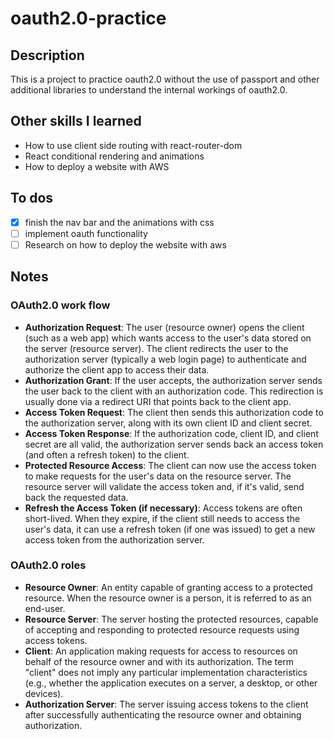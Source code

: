 # oauth2.0-practice
## Description
This is a project to practice oauth2.0 without the use of passport and other additional libraries to understand the internal workings of oauth2.0. 
## Other skills I learned
- How to use client side routing with react-router-dom
- React conditional rendering and animations
- How to deploy a website with AWS
## To dos 
- [x] finish the nav bar and the animations with css
- [ ] implement oauth functionality 
- [ ] Research on how to deploy the website with aws  

## Notes
### OAuth2.0 work flow
- **Authorization Request**: The user (resource owner) opens the client (such as a web app) which wants access to the user's data stored on the server (resource server). The client redirects the user to the authorization server (typically a web login page) to authenticate and authorize the client app to access their data.
- **Authorization Grant**: If the user accepts, the authorization server sends the user back to the client with an authorization code. This redirection is usually done via a redirect URI that points back to the client app.
- **Access Token Request**: The client then sends this authorization code to the authorization server, along with its own client ID and client secret.
- **Access Token Response**: If the authorization code, client ID, and client secret are all valid, the authorization server sends back an access token (and often a refresh token) to the client.
- **Protected Resource Access**: The client can now use the access token to make requests for the user's data on the resource server. The resource server will validate the access token and, if it's valid, send back the requested data.
- **Refresh the Access Token (if necessary)**: Access tokens are often short-lived. When they expire, if the client still needs to access the user's data, it can use a refresh token (if one was issued) to get a new access token from the authorization server.
### OAuth2.0 roles
- **Resource Owner**: An entity capable of granting access to a protected resource. When the resource owner is a person, it is referred to as an end-user.
- **Resource Server**: The server hosting the protected resources, capable of accepting and responding to protected resource requests using access tokens.
- **Client**: An application making requests for access to resources on behalf of the resource owner and with its authorization. The term "client" does not imply any particular implementation characteristics (e.g., whether the application executes on a server, a desktop, or other devices).
- **Authorization Server**: The server issuing access tokens to the client after successfully authenticating the resource owner and obtaining authorization.
